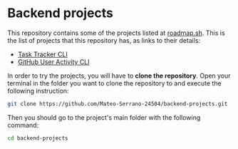 # Backend projects

This repository contains some of the projects listed at [roadmap.sh](https://roadmap.sh/backend/projects). This is the list of projects that this repository has, as links to their details:

* [Task Tracker CLI](https://roadmap.sh/projects/task-tracker)
* [GitHub User Activity CLI](https://roadmap.sh/projects/github-user-activity)

In order to try the projects, you will have to **clone the repository**. Open your terminal in the folder you want to clone the repository to and execute the following instruction:

```bash
git clone https://github.com/Mateo-Serrano-24504/backend-projects.git
```

Then you should go to the project's main folder with the following command:

```bash
cd backend-projects
```